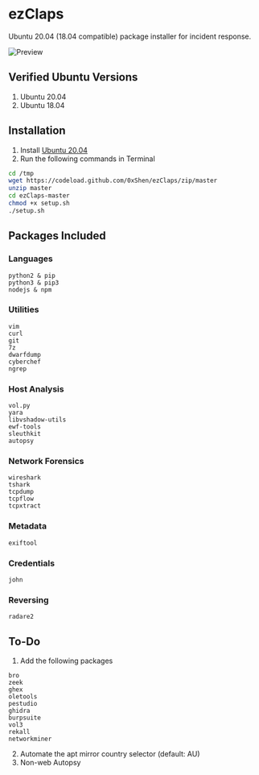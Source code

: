 # ezClaps
Ubuntu 20.04 (18.04 compatible) package installer for incident response.

![Preview](https://i.imgur.com/GD39b4X.png)

## Verified Ubuntu Versions
1. Ubuntu 20.04
2. Ubuntu 18.04

## Installation
1. Install [Ubuntu 20.04](https://releases.ubuntu.com/)
2. Run the following commands in Terminal
```bash
cd /tmp
wget https://codeload.github.com/0xShen/ezClaps/zip/master
unzip master
cd ezClaps-master
chmod +x setup.sh
./setup.sh
```

## Packages Included
### Languages
```
python2 & pip
python3 & pip3
nodejs & npm
```

### Utilities
```
vim
curl
git
7z
dwarfdump
cyberchef
ngrep
```

### Host Analysis
```
vol.py
yara
libvshadow-utils
ewf-tools
sleuthkit
autopsy
```

### Network Forensics
```
wireshark
tshark
tcpdump
tcpflow
tcpxtract
```

### Metadata
```
exiftool
```

### Credentials
```
john
```

### Reversing
```
radare2
```

## To-Do
1. Add the following packages
```
bro
zeek
ghex
oletools
pestudio
ghidra
burpsuite
vol3
rekall
networkminer
```
2. Automate the apt mirror country selector (default: AU)
3. Non-web Autopsy
